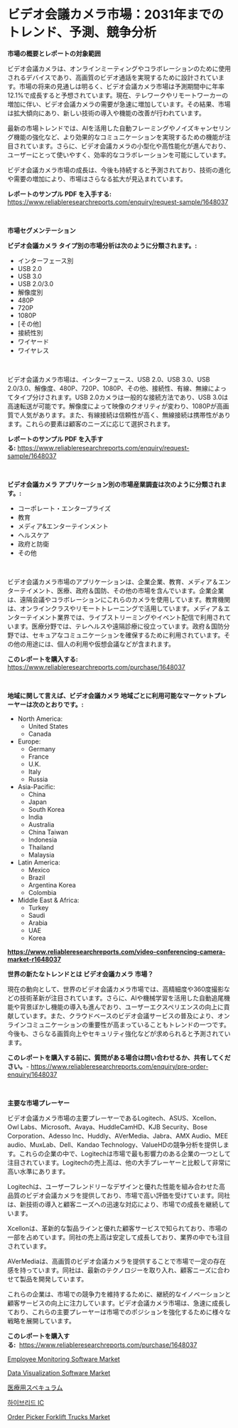 <p><h1>ビデオ会議カメラ市場：2031年までのトレンド、予測、競争分析</h1></p><p><strong>市場の概要とレポートの対象範囲</strong></p>
<p><p>ビデオ会議カメラは、オンラインミーティングやコラボレーションのために使用されるデバイスであり、高画質のビデオ通話を実現するために設計されています。市場の将来の見通しは明るく、ビデオ会議カメラ市場は予測期間中に年率12.1%で成長すると予想されています。現在、テレワークやリモートワーカーの増加に伴い、ビデオ会議カメラの需要が急速に増加しています。その結果、市場は拡大傾向にあり、新しい技術の導入や機能の改善が行われています。</p><p>最新の市場トレンドでは、AIを活用した自動フレーミングやノイズキャンセリング機能の強化など、より効果的なコミュニケーションを実現するための機能が注目されています。さらに、ビデオ会議カメラの小型化や高性能化が進んでおり、ユーザーにとって使いやすく、効率的なコラボレーションを可能にしています。</p><p>ビデオ会議カメラ市場の成長は、今後も持続すると予測されており、技術の進化や需要の増加により、市場はさらなる拡大が見込まれています。</p></p>
<p><strong>レポートのサンプル PDF を入手する:</strong> <a href="https://www.reliableresearchreports.com/enquiry/request-sample/1648037">https://www.reliableresearchreports.com/enquiry/request-sample/1648037</a></p>
<p>&nbsp;</p>
<p><strong>市場セグメンテーション</strong></p>
<p><strong>ビデオ会議カメラ タイプ別の市場分析は次のように分類されます。:</strong></p>
<p><ul><li>インターフェース別</li><li>USB 2.0</li><li>USB 3.0</li><li>USB 2.0/3.0</li><li>解像度別</li><li>480P</li><li>720P</li><li>1080P</li><li>[その他]</li><li>接続性別</li><li>ワイヤード</li><li>ワイヤレス</li></ul></p>
<p>&nbsp;</p>
<p><p>ビデオ会議カメラ市場は、インターフェース、USB 2.0、USB 3.0、USB 2.0/3.0、解像度、480P、720P、1080P、その他、接続性、有線、無線によってタイプ分けされます。USB 2.0カメラは一般的な接続方法であり、USB 3.0は高速転送が可能です。解像度によって映像のクオリティが変わり、1080Pが高画質で人気があります。また、有線接続は信頼性が高く、無線接続は携帯性があります。これらの要素は顧客のニーズに応じて選択されます。</p></p>
<p><strong>レポートのサンプル PDF を入手する:</strong>&nbsp;<a href="https://www.reliableresearchreports.com/enquiry/request-sample/1648037">https://www.reliableresearchreports.com/enquiry/request-sample/1648037</a></p>
<p>&nbsp;</p>
<p><strong> ビデオ会議カメラ アプリケーション別の市場産業調査は次のように分類されます。:</strong></p>
<p><ul><li>コーポレート・エンタープライズ</li><li>教育</li><li>メディア&エンターテインメント</li><li>ヘルスケア</li><li>政府と防衛</li><li>その他</li></ul></p>
<p>&nbsp;</p>
<p><p>ビデオ会議カメラ市場のアプリケーションは、企業企業、教育、メディア＆エンターテイメント、医療、政府＆国防、その他の市場を含んでいます。企業企業は、遠隔会議やコラボレーションにこれらのカメラを使用しています。教育機関は、オンラインクラスやリモートトレーニングで活用しています。メディア＆エンターテイメント業界では、ライブストリーミングやイベント配信で利用されています。医療分野では、テレヘルスや遠隔診療に役立っています。政府＆国防分野では、セキュアなコミュニケーションを確保するために利用されています。その他の用途には、個人の利用や仮想会議などが含まれます。</p></p>
<p><strong>このレポートを購入する:</strong>&nbsp; <a href="https://www.reliableresearchreports.com/purchase/1648037">https://www.reliableresearchreports.com/purchase/1648037</a></p>
<p>&nbsp;</p>
<p><strong>地域に関して言えば、ビデオ会議カメラ 地域ごとに利用可能なマーケットプレーヤーは次のとおりです。:</strong></p>
<p><ul>
    <li>
        North America:
        <ul>
            <li>United States</li>
            <li>Canada</li>
        </ul>
    </li>
    <li>
        Europe:
        <ul>
            <li>Germany</li>
            <li>France</li>
            <li>U.K.</li>
            <li>Italy</li>
            <li>Russia</li>
        </ul>
    </li>
    <li>
        Asia-Pacific:
        <ul>
            <li>China</li>
            <li>Japan</li>
            <li>South Korea</li>
            <li>India</li>
            <li>Australia</li>
            <li>China Taiwan</li>
            <li>Indonesia</li>
            <li>Thailand</li>
            <li>Malaysia</li>
        </ul>
    </li>
    <li>
        Latin America:
        <ul>
            <li>Mexico</li>
            <li>Brazil</li>
            <li>Argentina Korea</li>
            <li>Colombia</li>
        </ul>
    </li>
    <li>
        Middle East & Africa:
        <ul>
            <li>Turkey</li>
            <li>Saudi</li>
            <li>Arabia</li>
            <li>UAE</li>
            <li>Korea</li>
        </ul>
    </li>
    </ul></p>
<p><strong><a href="https://www.reliableresearchreports.com/video-conferencing-camera-market-r1648037">https://www.reliableresearchreports.com/video-conferencing-camera-market-r1648037</a></strong>&nbsp;</p>
<p><strong>世界の新たなトレンドとは ビデオ会議カメラ 市場？</strong></p>
<p><p>現在の動向として、世界のビデオ会議カメラ市場では、高精細度や360度撮影などの技術革新が注目されています。さらに、AIや機械学習を活用した自動追尾機能や背景ぼかし機能の導入も進んでおり、ユーザーエクスペリエンスの向上に貢献しています。また、クラウドベースのビデオ会議サービスの普及により、オンラインコミュニケーションの重要性が高まっていることもトレンドの一つです。今後も、さらなる画質向上やセキュリティ強化などが求められると予測されています。</p></p>
<p><strong>このレポートを購入する前に、質問がある場合は問い合わせるか、共有してください。</strong>- <a href="https://www.reliableresearchreports.com/enquiry/pre-order-enquiry/1648037">https://www.reliableresearchreports.com/enquiry/pre-order-enquiry/1648037</a></p>
<p>&nbsp;</p>
<p><strong>主要な市場プレーヤー</strong></p>
<p><p>ビデオ会議カメラ市場の主要プレーヤーであるLogitech、ASUS、Xcellon、Owl Labs、Microsoft、Avaya、HuddleCamHD、KJB Security、Bose Corporation、Adesso Inc、Huddly、AVerMedia、Jabra、AMX Audio、MEE audio、MuxLab、Dell、Kandao Technology、ValueHDの競争分析を提供します。これらの企業の中で、Logitechは市場で最も影響力のある企業の一つとして注目されています。Logitechの売上高は、他の大手プレーヤーと比較して非常に高い水準にあります。</p><p>Logitechは、ユーザーフレンドリーなデザインと優れた性能を組み合わせた高品質のビデオ会議カメラを提供しており、市場で高い評価を受けています。同社は、新技術の導入と顧客ニーズへの迅速な対応により、市場での成長を継続しています。</p><p>Xcellonは、革新的な製品ラインと優れた顧客サービスで知られており、市場の一部を占めています。同社の売上高は安定して成長しており、業界の中でも注目されています。</p><p>AVerMediaは、高画質のビデオ会議カメラを提供することで市場で一定の存在感を持っています。同社は、最新のテクノロジーを取り入れ、顧客ニーズに合わせて製品を開発しています。</p><p>これらの企業は、市場での競争力を維持するために、継続的なイノベーションと顧客サービスの向上に注力しています。ビデオ会議カメラ市場は、急速に成長しており、これらの主要プレーヤーは市場でのポジションを強化するために様々な戦略を展開しています。</p></p>
<p><strong>このレポートを購入する:</strong>&nbsp;&nbsp;<a href="https://www.reliableresearchreports.com/purchase/1648037">https://www.reliableresearchreports.com/purchase/1648037</a></p>
<p><p><a href="https://www.linkedin.com/pulse/employee-monitoring-software-market-analysis-its-cagr-segmentation-txn9c">Employee Monitoring Software Market</a></p><p><a href="https://www.linkedin.com/pulse/data-visualization-software-market-key-successful-business-vkqqc">Data Visualization Software Market</a></p><p><a href="https://github.com/zjkmgcs938405/Market-Research-Report-List-2/blob/main/718819265262.md">医療用スペキュラム</a></p><p><a href="https://github.com/rcabello548/Market-Research-Report-List-1/blob/main/399987469393.md">하이브리드 IC</a></p><p><a href="https://github.com/marthawweekle/Market-Research-Report-List-1/blob/main/order-picker-forklift-trucks-market.md">Order Picker Forklift Trucks Market</a></p></p>